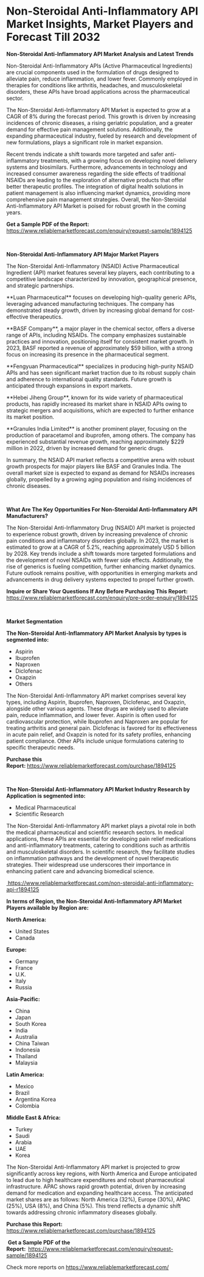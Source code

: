 <p><h1>Non-Steroidal Anti-Inflammatory API Market Insights, Market Players and Forecast Till 2032</h1></p><p><strong>Non-Steroidal Anti-Inflammatory API Market Analysis and Latest Trends</strong></p>
<p><p>Non-Steroidal Anti-Inflammatory APIs (Active Pharmaceutical Ingredients) are crucial components used in the formulation of drugs designed to alleviate pain, reduce inflammation, and lower fever. Commonly employed in therapies for conditions like arthritis, headaches, and musculoskeletal disorders, these APIs have broad applications across the pharmaceutical sector.</p><p>The Non-Steroidal Anti-Inflammatory API Market is expected to grow at a CAGR of 8% during the forecast period. This growth is driven by increasing incidences of chronic diseases, a rising geriatric population, and a greater demand for effective pain management solutions. Additionally, the expanding pharmaceutical industry, fueled by research and development of new formulations, plays a significant role in market expansion.</p><p>Recent trends indicate a shift towards more targeted and safer anti-inflammatory treatments, with a growing focus on developing novel delivery systems and biosimilars. Furthermore, advancements in technology and increased consumer awareness regarding the side effects of traditional NSAIDs are leading to the exploration of alternative products that offer better therapeutic profiles. The integration of digital health solutions in patient management is also influencing market dynamics, providing more comprehensive pain management strategies. Overall, the Non-Steroidal Anti-Inflammatory API Market is poised for robust growth in the coming years.</p></p>
<p><strong>Get a Sample PDF of the Report:&nbsp;</strong> <a href="https://www.reliablemarketforecast.com/enquiry/request-sample/1894125?utm_campaign=3169&utm_medium=2&utm_source=Github&utm_content=ia&utm_term=03042025&utm_id=non-steroidal-anti-inflammatory-api">https://www.reliablemarketforecast.com/enquiry/request-sample/1894125</a></p>
<p>&nbsp;</p>
<p><strong>Non-Steroidal Anti-Inflammatory API Major Market Players</strong></p>
<p><p>The Non-Steroidal Anti-Inflammatory (NSAID) Active Pharmaceutical Ingredient (API) market features several key players, each contributing to a competitive landscape characterized by innovation, geographical presence, and strategic partnerships.</p><p>**Luan Pharmaceutical** focuses on developing high-quality generic APIs, leveraging advanced manufacturing techniques. The company has demonstrated steady growth, driven by increasing global demand for cost-effective therapeutics. </p><p>**BASF Company**, a major player in the chemical sector, offers a diverse range of APIs, including NSAIDs. The company emphasizes sustainable practices and innovation, positioning itself for consistent market growth. In 2023, BASF reported a revenue of approximately $59 billion, with a strong focus on increasing its presence in the pharmaceutical segment.</p><p>**Fengyuan Pharmaceutical** specializes in producing high-purity NSAID APIs and has seen significant market traction due to its robust supply chain and adherence to international quality standards. Future growth is anticipated through expansions in export markets.</p><p>**Hebei Jiheng Group**, known for its wide variety of pharmaceutical products, has rapidly increased its market share in NSAID APIs owing to strategic mergers and acquisitions, which are expected to further enhance its market position.</p><p>**Granules India Limited** is another prominent player, focusing on the production of paracetamol and ibuprofen, among others. The company has experienced substantial revenue growth, reaching approximately $229 million in 2022, driven by increased demand for generic drugs.</p><p>In summary, the NSAID API market reflects a competitive arena with robust growth prospects for major players like BASF and Granules India. The overall market size is expected to expand as demand for NSAIDs increases globally, propelled by a growing aging population and rising incidences of chronic diseases.</p></p>
<p>&nbsp;</p>
<p><strong>What Are The Key Opportunities For Non-Steroidal Anti-Inflammatory API Manufacturers?</strong></p>
<p><p>The Non-Steroidal Anti-Inflammatory Drug (NSAID) API market is projected to experience robust growth, driven by increasing prevalence of chronic pain conditions and inflammatory disorders globally. In 2023, the market is estimated to grow at a CAGR of 5.2%, reaching approximately USD 5 billion by 2028. Key trends include a shift towards more targeted formulations and the development of novel NSAIDs with fewer side effects. Additionally, the rise of generics is fueling competition, further enhancing market dynamics. Future outlook remains positive, with opportunities in emerging markets and advancements in drug delivery systems expected to propel further growth.</p></p>
<p><strong>Inquire or Share Your Questions If Any Before Purchasing This Report:</strong> <a href="https://www.reliablemarketforecast.com/enquiry/pre-order-enquiry/1894125?utm_campaign=3169&utm_medium=2&utm_source=Github&utm_content=ia&utm_term=03042025&utm_id=non-steroidal-anti-inflammatory-api">https://www.reliablemarketforecast.com/enquiry/pre-order-enquiry/1894125</a></p>
<p>&nbsp;</p>
<p><strong>Market Segmentation</strong></p>
<p><strong>The Non-Steroidal Anti-Inflammatory API Market Analysis by types is segmented into:</strong></p>
<p><ul><li>Aspirin</li><li>Ibuprofen</li><li>Naproxen</li><li>Diclofenac</li><li>Oxapzin</li><li>Others</li></ul></p>
<p><p>The Non-Steroidal Anti-Inflammatory API market comprises several key types, including Aspirin, Ibuprofen, Naproxen, Diclofenac, and Oxapzin, alongside other various agents. These drugs are widely used to alleviate pain, reduce inflammation, and lower fever. Aspirin is often used for cardiovascular protection, while Ibuprofen and Naproxen are popular for treating arthritis and general pain. Diclofenac is favored for its effectiveness in acute pain relief, and Oxapzin is noted for its safety profiles, enhancing patient compliance. Other APIs include unique formulations catering to specific therapeutic needs.</p></p>
<p><strong>Purchase this Report:&nbsp;</strong><a href="https://www.reliablemarketforecast.com/purchase/1894125?utm_campaign=3169&utm_medium=2&utm_source=Github&utm_content=ia&utm_term=03042025&utm_id=non-steroidal-anti-inflammatory-api">https://www.reliablemarketforecast.com/purchase/1894125</a></p>
<p>&nbsp;</p>
<p><strong>The Non-Steroidal Anti-Inflammatory API Market Industry Research by Application is segmented into:</strong></p>
<p><ul><li>Medical Pharmaceutical</li><li>Scientific Research</li></ul></p>
<p><p>The Non-Steroidal Anti-Inflammatory API market plays a pivotal role in both the medical pharmaceutical and scientific research sectors. In medical applications, these APIs are essential for developing pain relief medications and anti-inflammatory treatments, catering to conditions such as arthritis and musculoskeletal disorders. In scientific research, they facilitate studies on inflammation pathways and the development of novel therapeutic strategies. Their widespread use underscores their importance in enhancing patient care and advancing biomedical science.</p></p>
<p><a href="https://www.reliablemarketforecast.com/non-steroidal-anti-inflammatory-api-r1894125?utm_campaign=3169&utm_medium=2&utm_source=Github&utm_content=ia&utm_term=03042025&utm_id=non-steroidal-anti-inflammatory-api">&nbsp;https://www.reliablemarketforecast.com/non-steroidal-anti-inflammatory-api-r1894125</a></p>
<p><strong>In terms of Region, the Non-Steroidal Anti-Inflammatory API Market Players available by Region are:</strong></p>
<p>
    <p> <strong> North America: </strong>
        <ul>
            <li>United States</li>
            <li>Canada</li>
        </ul>
        </p> 
    <p> <strong> Europe: </strong>
        <ul>
            <li>Germany</li>
            <li>France</li>
            <li>U.K.</li>
            <li>Italy</li>
            <li>Russia</li>
        </ul>
        </p> 
    <p> <strong> Asia-Pacific: </strong>
        <ul>
            <li>China</li>
            <li>Japan</li>
            <li>South Korea</li>
            <li>India</li>
            <li>Australia</li>
            <li>China Taiwan</li>
            <li>Indonesia</li>
            <li>Thailand</li>
            <li>Malaysia</li>
        </ul>
        </p> 
    <p> <strong> Latin America: </strong>
        <ul>
            <li>Mexico</li>
            <li>Brazil</li>
            <li>Argentina Korea</li>
            <li>Colombia</li>
        </ul>
        </p> 
    <p> <strong> Middle East & Africa: </strong>
        <ul>
            <li>Turkey</li>
            <li>Saudi</li>
            <li>Arabia</li>
            <li>UAE</li>
            <li>Korea</li>
        </ul>
    </p>
    </p>
<p><p>The Non-Steroidal Anti-Inflammatory API market is projected to grow significantly across key regions, with North America and Europe anticipated to lead due to high healthcare expenditures and robust pharmaceutical infrastructure. APAC shows rapid growth potential, driven by increasing demand for medication and expanding healthcare access. The anticipated market shares are as follows: North America (32%), Europe (30%), APAC (25%), USA (8%), and China (5%). This trend reflects a dynamic shift towards addressing chronic inflammatory diseases globally.</p></p>
<p><strong>Purchase this Report: </strong><a href="https://www.reliablemarketforecast.com/purchase/1894125?utm_campaign=3169&utm_medium=2&utm_source=Github&utm_content=ia&utm_term=03042025&utm_id=non-steroidal-anti-inflammatory-api">https://www.reliablemarketforecast.com/purchase/1894125</a></p>
<p>&nbsp;<strong>Get a Sample PDF of the Report:&nbsp;&nbsp;</strong><a href="https://www.reliablemarketforecast.com/enquiry/request-sample/1894125?utm_campaign=3169&utm_medium=2&utm_source=Github&utm_content=ia&utm_term=03042025&utm_id=non-steroidal-anti-inflammatory-api">https://www.reliablemarketforecast.com/enquiry/request-sample/1894125</a></p>
<p><strong></strong></p>
<p>Check more reports on <a href="https://www.reliablemarketforecast.com/?utm_campaign=3169&utm_medium=2&utm_source=Github&utm_content=ia&utm_term=03042025&utm_id=non-steroidal-anti-inflammatory-api">https://www.reliablemarketforecast.com/</a></p>